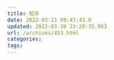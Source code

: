 ```yaml
---
title: 知乎
date: 2022-03-21 09:47:43.0
updated: 2022-03-30 23:28:35.983
url: /archives/453.html
categories: 
tags: 
---
```


